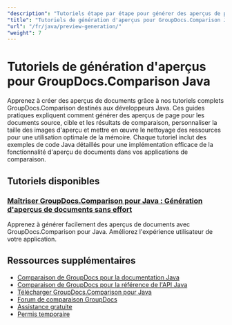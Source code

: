 ```yaml
---
"description": "Tutoriels étape par étape pour générer des aperçus de page pour les documents source, cible et résultants à l'aide de GroupDocs.Comparison pour Java."
"title": "Tutoriels de génération d'aperçus pour GroupDocs.Comparison Java"
"url": "/fr/java/preview-generation/"
"weight": 7
---
```


# Tutoriels de génération d'aperçus pour GroupDocs.Comparison Java

Apprenez à créer des aperçus de documents grâce à nos tutoriels complets GroupDocs.Comparison destinés aux développeurs Java. Ces guides pratiques expliquent comment générer des aperçus de page pour les documents source, cible et les résultats de comparaison, personnaliser la taille des images d'aperçu et mettre en œuvre le nettoyage des ressources pour une utilisation optimale de la mémoire. Chaque tutoriel inclut des exemples de code Java détaillés pour une implémentation efficace de la fonctionnalité d'aperçu de documents dans vos applications de comparaison.

## Tutoriels disponibles

### [Maîtriser GroupDocs.Comparison pour Java : Génération d'aperçus de documents sans effort](./groupdocs-comparison-java-generate-previews/)
Apprenez à générer facilement des aperçus de documents avec GroupDocs.Comparison pour Java. Améliorez l'expérience utilisateur de votre application.

## Ressources supplémentaires

- [Comparaison de GroupDocs pour la documentation Java](https://docs.groupdocs.com/comparison/java/)
- [Comparaison de GroupDocs pour la référence de l'API Java](https://reference.groupdocs.com/comparison/java/)
- [Télécharger GroupDocs.Comparison pour Java](https://releases.groupdocs.com/comparison/java/)
- [Forum de comparaison GroupDocs](https://forum.groupdocs.com/c/comparison)
- [Assistance gratuite](https://forum.groupdocs.com/)
- [Permis temporaire](https://purchase.groupdocs.com/temporary-license/)